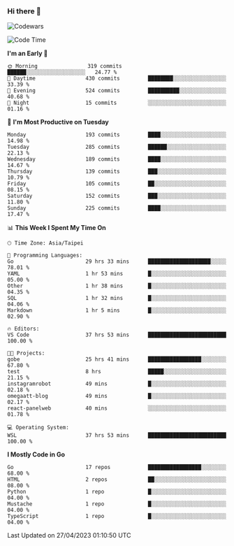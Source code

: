 ### Hi there 👋

![Codewars](https://www.codewars.com/users/omegaatt36/badges/small)

<!--START_SECTION:waka-->
![Code Time](http://img.shields.io/badge/Code%20Time-1%2C096%20hrs%2030%20mins-blue)

**I'm an Early 🐤** 

```text
🌞 Morning                319 commits         ██████░░░░░░░░░░░░░░░░░░░   24.77 % 
🌆 Daytime                430 commits         ████████░░░░░░░░░░░░░░░░░   33.39 % 
🌃 Evening                524 commits         ██████████░░░░░░░░░░░░░░░   40.68 % 
🌙 Night                  15 commits          ░░░░░░░░░░░░░░░░░░░░░░░░░   01.16 % 
```
📅 **I'm Most Productive on Tuesday** 

```text
Monday                   193 commits         ████░░░░░░░░░░░░░░░░░░░░░   14.98 % 
Tuesday                  285 commits         ██████░░░░░░░░░░░░░░░░░░░   22.13 % 
Wednesday                189 commits         ████░░░░░░░░░░░░░░░░░░░░░   14.67 % 
Thursday                 139 commits         ███░░░░░░░░░░░░░░░░░░░░░░   10.79 % 
Friday                   105 commits         ██░░░░░░░░░░░░░░░░░░░░░░░   08.15 % 
Saturday                 152 commits         ███░░░░░░░░░░░░░░░░░░░░░░   11.80 % 
Sunday                   225 commits         ████░░░░░░░░░░░░░░░░░░░░░   17.47 % 
```


📊 **This Week I Spent My Time On** 

```text
🕑︎ Time Zone: Asia/Taipei

💬 Programming Languages: 
Go                       29 hrs 33 mins      ████████████████████░░░░░   78.01 % 
YAML                     1 hr 53 mins        █░░░░░░░░░░░░░░░░░░░░░░░░   05.00 % 
Other                    1 hr 38 mins        █░░░░░░░░░░░░░░░░░░░░░░░░   04.35 % 
SQL                      1 hr 32 mins        █░░░░░░░░░░░░░░░░░░░░░░░░   04.06 % 
Markdown                 1 hr 5 mins         █░░░░░░░░░░░░░░░░░░░░░░░░   02.90 % 

🔥 Editors: 
VS Code                  37 hrs 53 mins      █████████████████████████   100.00 % 

🐱‍💻 Projects: 
gobe                     25 hrs 41 mins      █████████████████░░░░░░░░   67.80 % 
test                     8 hrs               █████░░░░░░░░░░░░░░░░░░░░   21.15 % 
instagramrobot           49 mins             █░░░░░░░░░░░░░░░░░░░░░░░░   02.18 % 
omegaatt-blog            49 mins             █░░░░░░░░░░░░░░░░░░░░░░░░   02.17 % 
react-panelweb           40 mins             ░░░░░░░░░░░░░░░░░░░░░░░░░   01.78 % 

💻 Operating System: 
WSL                      37 hrs 53 mins      █████████████████████████   100.00 % 
```

**I Mostly Code in Go** 

```text
Go                       17 repos            █████████████████░░░░░░░░   68.00 % 
HTML                     2 repos             ██░░░░░░░░░░░░░░░░░░░░░░░   08.00 % 
Python                   1 repo              █░░░░░░░░░░░░░░░░░░░░░░░░   04.00 % 
Mustache                 1 repo              █░░░░░░░░░░░░░░░░░░░░░░░░   04.00 % 
TypeScript               1 repo              █░░░░░░░░░░░░░░░░░░░░░░░░   04.00 % 
```




 Last Updated on 27/04/2023 01:10:50 UTC
<!--END_SECTION:waka-->

<!--
**omegaatt36/omegaatt36** is a ✨ _special_ ✨ repository because its `README.md` (this file) appears on your GitHub profile.

Here are some ideas to get you started:

- 🔭 I’m currently working on ...
- 🌱 I’m currently learning ...
- 👯 I’m looking to collaborate on ...
- 🤔 I’m looking for help with ...
- 💬 Ask me about ...
- 📫 How to reach me: ...
- 😄 Pronouns: ...
- ⚡ Fun fact: ...
-->
